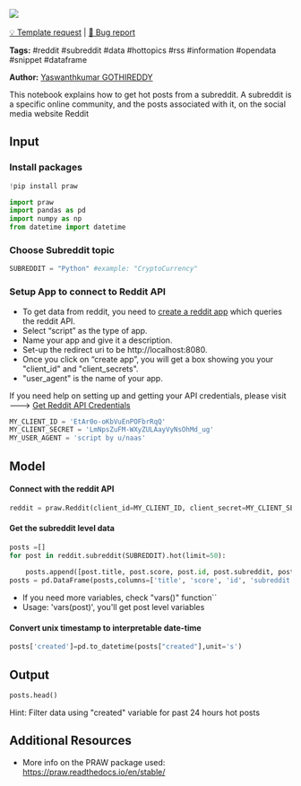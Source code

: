 <a href="https://app.naas.ai/user-redirect/naas/downloader?url=https://raw.githubusercontent.com/jupyter-naas/awesome-notebooks/master/Reddit/Reddit_Get_Hot_Posts_From_Subreddit.ipynb" target="_parent"><img src="https://naasai-public.s3.eu-west-3.amazonaws.com/open_in_naas.svg"/></a><br><br><a href="https://github.com/jupyter-naas/awesome-notebooks/issues/new?assignees=&labels=&template=template-request.md&title=Tool+-+Action+of+the+notebook+">💡 Template request</a> | <a href="https://github.com/jupyter-naas/awesome-notebooks/issues/new?assignees=&labels=bug&template=bug_report.md&title=Reddit+-+Get+Hot+Posts+From+Subreddit:+Error+short+description">🚨 Bug report</a>

**Tags:** #reddit #subreddit #data #hottopics #rss #information #opendata #snippet #dataframe

**Author:** [Yaswanthkumar GOTHIREDDY](https://www.linkedin.com/in/yaswanthkumargothireddy/)

This notebook explains how to get hot posts from a subreddit. A subreddit is a specific online community, and the posts associated with it, on the social media website Reddit

## Input

### Install packages


```python
!pip install praw
```


```python
import praw
import pandas as pd
import numpy as np
from datetime import datetime
```

### Choose Subreddit topic 


```python
SUBREDDIT = "Python" #example: "CryptoCurrency"
```

### Setup App to connect to Reddit API

* To get data from reddit, you need to [create a reddit app](https://www.reddit.com/prefs/apps) which queries the reddit API.
* Select “script” as the type of app.
* Name your app and give it a description.
* Set-up the redirect uri to be http://localhost:8080.
* Once you click on “create app”, you will get a box showing you your "client_id" and "client_secrets".
* "user_agent" is the name of your app.

If you need help on setting up and getting your API credentials, please visit ---> [Get Reddit API Credentials](https://www.jcchouinard.com/get-reddit-api-credentials-with-praw/)


```python
MY_CLIENT_ID = 'EtAr0o-oKbVuEnPOFbrRqQ'
MY_CLIENT_SECRET = 'LmNpsZuFM-WXyZULAayVyNsOhMd_ug'
MY_USER_AGENT = 'script by u/naas'
```

## Model

#### Connect with the reddit API


```python
reddit = praw.Reddit(client_id=MY_CLIENT_ID, client_secret=MY_CLIENT_SECRET, user_agent=MY_USER_AGENT)
```

#### Get the subreddit level data


```python
posts =[]
for post in reddit.subreddit(SUBREDDIT).hot(limit=50):
    
    posts.append([post.title, post.score, post.id, post.subreddit, post.url, post.num_comments, post.selftext, post.created])
posts = pd.DataFrame(posts,columns=['title', 'score', 'id', 'subreddit', 'url', 'num_comments', 'body', 'created'])
```

* If you need more variables, check "vars()" function``
* Usage: 'vars(post)', you'll get post level variables 

#### Convert unix timestamp to interpretable date-time 


```python
posts['created']=pd.to_datetime(posts["created"],unit='s')
```

## Output


```python
posts.head()
```

Hint: Filter data using "created" variable for past 24 hours hot posts

## Additional Resources
- More info on the PRAW package used: https://praw.readthedocs.io/en/stable/

